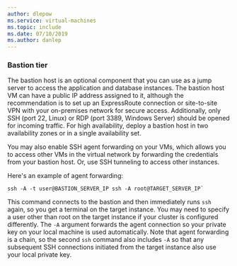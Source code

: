 ```yaml
---
author: dlepow
ms.service: virtual-machines
ms.topic: include
ms.date: 07/10/2019
ms.author: danlep
---
```

### Bastion tier

The bastion host is an optional component that you can use as a jump server to access the application and database instances. The bastion host VM can have a public IP address assigned to it, although the recommendation is to set up an ExpressRoute connection or site-to-site VPN with your on-premises network for secure access. Additionally, only SSH (port 22, Linux) or RDP (port 3389, Windows Server) should be opened for incoming traffic. For high availability, deploy a bastion host in two availability zones or in a single availability set.

You may also enable SSH agent forwarding on your VMs, which allows you to access other VMs in the virtual network by forwarding the credentials from your bastion host. Or, use SSH tunneling to access other instances.

Here's an example of agent forwarding:

```
ssh -A -t user@BASTION_SERVER_IP ssh -A root@TARGET_SERVER_IP`
```

This command connects to the bastion and then immediately runs `ssh` again, so you get a terminal on the target instance. You may need to specify a user other than root on the target instance if your cluster is configured differently. The `-A` argument forwards the agent connection so your private key on your local machine is used automatically. Note that agent forwarding is a chain, so the second `ssh` command also includes `-A` so that any subsequent SSH connections initiated from the target instance also use your local private key.